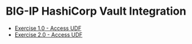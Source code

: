 # BIG-IP HashiCorp Vault Integration

 - [Exercise 1.0 - Access UDF](1-ex)   
 - [Exercise 2.0 - Access UDF](2-ex)   


